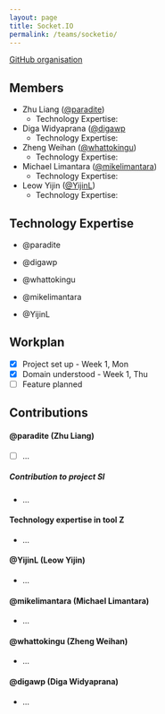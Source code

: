 ```yaml
---
layout: page
title: Socket.IO
permalink: /teams/socketio/
---
```


[GitHub organisation](https://github.com/nus-fboa2016-si)

## Members
 - Zhu Liang ([@paradite](http://paradite.com))
   - Technology Expertise:
 - Diga Widyaprana ([@digawp](http://digawp.blogspot.sg/)
   - Technology Expertise:
 - Zheng Weihan ([@whattokingu](http://medium.com/@whattokingu))
   - Technology Expertise:
 - Michael Limantara ([@mikelimantara](http://medium.com/@mikelimantara)) 
   - Technology Expertise:
 - Leow Yijin ([@YijinL](#))
   - Technology Expertise:

## Technology Expertise

 - @paradite

 - @digawp

 - @whattokingu

 - @mikelimantara

 - @YijinL

## Workplan

* [x] Project set up - Week 1, Mon
* [x] Domain understood - Week 1, Thu
* [ ] Feature planned

## Contributions

#### @paradite (Zhu Liang)
* [ ] ...

##### Contribution to project SI
* ...

#### Technology expertise in tool Z
* ...

#### @YijinL (Leow Yijin)
* ...

#### @mikelimantara (Michael Limantara)
* ...

#### @whattokingu (Zheng Weihan)
* ...

#### @digawp (Diga Widyaprana)
* ...

